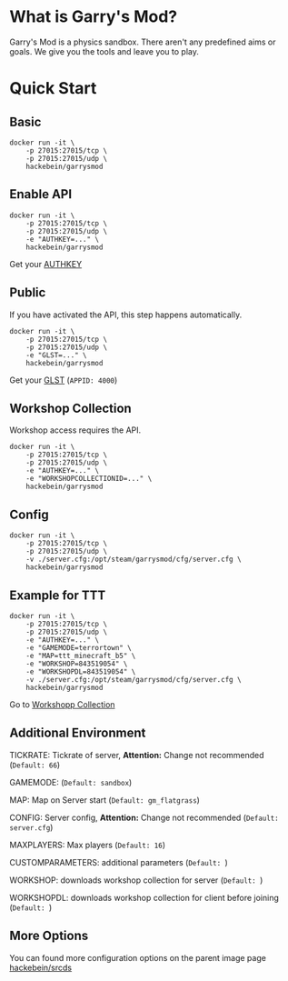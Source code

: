 # What is Garry's Mod?

Garry's Mod is a physics sandbox. There aren't any predefined aims or goals. We give you the tools and leave you to play.

# Quick Start

## Basic

```
docker run -it \
    -p 27015:27015/tcp \
    -p 27015:27015/udp \
    hackebein/garrysmod
```

## Enable API

```
docker run -it \
    -p 27015:27015/tcp \
    -p 27015:27015/udp \
    -e "AUTHKEY=..." \
    hackebein/garrysmod
```
Get your [AUTHKEY](http://steamcommunity.com/dev/apikey)

## Public
If you have activated the API, this step happens automatically.

```
docker run -it \
    -p 27015:27015/tcp \
    -p 27015:27015/udp \
    -e "GLST=..." \
    hackebein/garrysmod
```

Get your [GLST](http://steamcommunity.com/dev/managegameservers) (`APPID: 4000`)

## Workshop Collection
Workshop access requires the API.

```
docker run -it \
    -p 27015:27015/tcp \
    -p 27015:27015/udp \
    -e "AUTHKEY=..." \
    -e "WORKSHOPCOLLECTIONID=..." \
    hackebein/garrysmod
```

## Config

```
docker run -it \
    -p 27015:27015/tcp \
    -p 27015:27015/udp \
    -v ./server.cfg:/opt/steam/garrysmod/cfg/server.cfg \
    hackebein/garrysmod
```

## Example for TTT
```
docker run -it \
    -p 27015:27015/tcp \
    -p 27015:27015/udp \
    -e "AUTHKEY=..." \
    -e "GAMEMODE=terrortown" \
    -e "MAP=ttt_minecraft_b5" \
    -e "WORKSHOP=843519054" \
    -e "WORKSHOPDL=843519054" \
    -v ./server.cfg:/opt/steam/garrysmod/cfg/server.cfg \
    hackebein/garrysmod
```

Go to [Workshopp Collection](https://steamcommunity.com/sharedfiles/filedetails/?id=843519054)

## Additional Environment

TICKRATE: Tickrate of server, **Attention:** Change not recommended
(`Default: 66`)

GAMEMODE:
(`Default: sandbox`)

MAP: Map on Server start
(`Default: gm_flatgrass`)

CONFIG: Server config, **Attention:** Change not recommended
(`Default: server.cfg`)

MAXPLAYERS: Max players
(`Default: 16`)

CUSTOMPARAMETERS: additional parameters
(`Default: `)

WORKSHOP: downloads workshop collection for server
(`Default: `)

WORKSHOPDL: downloads workshop collection for client before joining
(`Default: `)

## More Options

You can found more configuration options on the parent image page [hackebein/srcds](https://hub.docker.com/r/hackebein/srcds)
